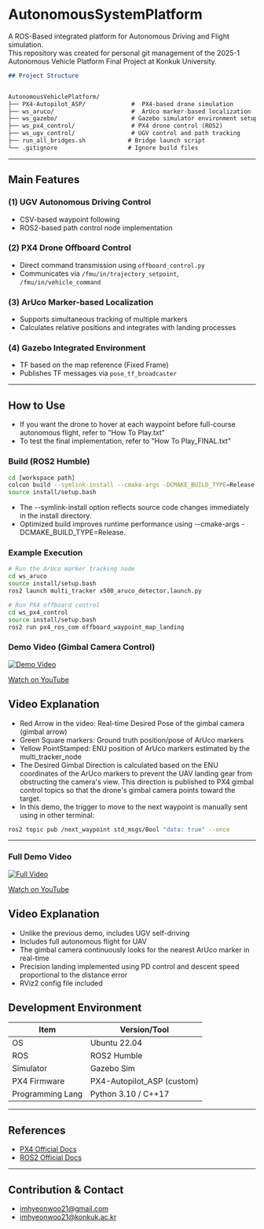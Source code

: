 # AutonomousSystemPlatform

A ROS-Based integrated platform for Autonomous Driving and Flight simulation.  
This repository was created for personal git management of the 2025-1 Autonomous Vehicle Platform Final Project at Konkuk University.

```markdown
## Project Structure


AutonomousVehiclePlatform/
├── PX4-Autopilot_ASP/             #  PX4-based drone simulation
├── ws_aruco/                      #  ArUco marker-based localization
├── ws_gazebo/                     # Gazebo simulator environment setup
├── ws_px4_control/                # PX4 drone control (ROS2)
├── ws_ugv_control/                # UGV control and path tracking
├── run_all_bridges.sh            # Bridge launch script
└── .gitignore                    # Ignore build files
```

---

## Main Features

### (1) UGV Autonomous Driving Control
- CSV-based waypoint following
- ROS2-based path control node implementation

### (2) PX4 Drone Offboard Control
- Direct command transmission using `offboard_control.py`
- Communicates via `/fmu/in/trajectory_setpoint`, `/fmu/in/vehicle_command`

### (3) ArUco Marker-based Localization
- Supports simultaneous tracking of multiple markers
- Calculates relative positions and integrates with landing processes

### (4) Gazebo Integrated Environment
- TF based on the map reference (Fixed Frame)
- Publishes TF messages via `pose_tf_broadcaster`

---

## How to Use
- If you want the drone to hover at each waypoint before full-course autonomous flight, refer to "How To Play.txt"
- To test the final implementation, refer to "How To Play_FINAL.txt"

### Build (ROS2 Humble)

```bash
cd [workspace path]
colcon build --symlink-install --cmake-args -DCMAKE_BUILD_TYPE=Release
source install/setup.bash
```
- The --symlink-install option reflects source code changes immediately in the install directory.
- Optimized build improves runtime performance using --cmake-args -DCMAKE_BUILD_TYPE=Release.

### Example Execution

```bash
# Run the ArUco marker tracking node
cd ws_aruco
source install/setup.bash
ros2 launch multi_tracker x500_aruco_detector.launch.py

# Run PX4 offboard control
cd ws_px4_control
source install/setup.bash
ros2 run px4_ros_com offboard_waypoint_map_landing
```

### Demo Video (Gimbal Camera Control)
[![Demo Video](https://img.youtube.com/vi/iVzSpW8ZjFI/0.jpg)](https://www.youtube.com/watch?v=iVzSpW8ZjFI)

[Watch on YouTube](https://www.youtube.com/watch?v=iVzSpW8ZjFI)

## Video Explanation
- Red Arrow in the video: Real-time Desired Pose of the gimbal camera (gimbal arrow)
- Green Square markers: Ground truth position/pose of ArUco markers
- Yellow PointStamped: ENU position of ArUco markers estimated by the multi_tracker_node
- The Desired Gimbal Direction is calculated based on the ENU coordinates of the ArUco markers to prevent the UAV landing gear from obstructing the camera's view. This direction is published to PX4 gimbal control topics so that the drone's gimbal camera points toward the target.
- In this demo, the trigger to move to the next waypoint is manually sent using in other terminal:
```bash
ros2 topic pub /next_waypoint std_msgs/Bool "data: true" --once
```
---

### Full Demo Video
[![Full Video](https://img.youtube.com/vi/EWC01EeUu1A/0.jpg)](https://www.youtube.com/watch?v=EWC01EeUu1A)

[Watch on YouTube](https://www.youtube.com/watch?v=EWC01EeUu1A)

## Video Explanation
- Unlike the previous demo, includes UGV self-driving
- Includes full autonomous flight for UAV
- The gimbal camera continuously looks for the nearest ArUco marker in real-time
- Precision landing implemented using PD control and descent speed proportional to the distance error
- RViz2 config file included

## Development Environment

| Item            | Version/Tool               |
|-----------------|------------------------|
| OS              | Ubuntu 22.04           |
| ROS             | ROS2 Humble            |
| Simulator      | Gazebo Sim         |
| PX4 Firmware      | PX4-Autopilot_ASP (custom) |
| Programming Lang            | Python 3.10 / C++17    |

---

## References

- [PX4 Official Docs](https://docs.px4.io/)
- [ROS2 Official Docs](https://docs.ros.org/en/humble/)

---

## Contribution & Contact

- imhyeonwoo21@gmail.com
- imhyeonwoo21@konkuk.ac.kr
